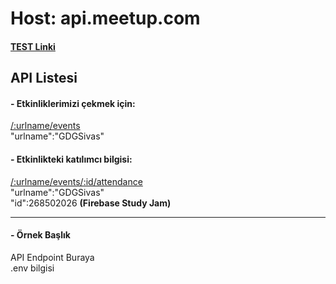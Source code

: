 # Host: api.meetup.com  
#### [TEST Linki](https://secure.meetup.com/meetup_api/console/?_locale=tr-TR)  
## API Listesi   
#### - Etkinliklerimizi çekmek için: 


[/:urlname/events](https://www.meetup.com/tr-TR/meetup_api/docs/:urlname/events/?uri=%2Fmeetup_api%2Fdocs%2F%3Aurlname%2Fevents%2F#list)       
"urlname":"GDGSivas"        


#### - Etkinlikteki katılımcı bilgisi:  
[/:urlname/events/:id/attendance](https://www.meetup.com/tr-TR/meetup_api/docs/:urlname/events/:id/attendance/?uri=%2Fmeetup_api%2Fdocs%2F%3Aurlname%2Fevents%2F%3Aid%2Fattendance%2F#list)     
"urlname":"GDGSivas"    
"id":268502026 **(Firebase Study Jam)**  
___________
#### - Örnek Başlık  
API Endpoint Buraya  
.env bilgisi  


